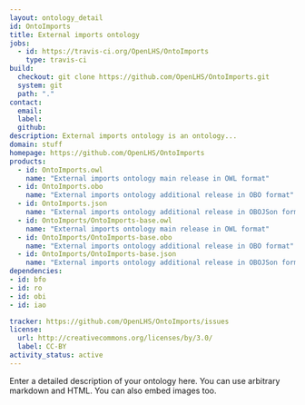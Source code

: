 ```yaml
---
layout: ontology_detail
id: OntoImports
title: External imports ontology
jobs:
  - id: https://travis-ci.org/OpenLHS/OntoImports
    type: travis-ci
build:
  checkout: git clone https://github.com/OpenLHS/OntoImports.git
  system: git
  path: "."
contact:
  email: 
  label: 
  github: 
description: External imports ontology is an ontology...
domain: stuff
homepage: https://github.com/OpenLHS/OntoImports
products:
  - id: OntoImports.owl
    name: "External imports ontology main release in OWL format"
  - id: OntoImports.obo
    name: "External imports ontology additional release in OBO format"
  - id: OntoImports.json
    name: "External imports ontology additional release in OBOJSon format"
  - id: OntoImports/OntoImports-base.owl
    name: "External imports ontology main release in OWL format"
  - id: OntoImports/OntoImports-base.obo
    name: "External imports ontology additional release in OBO format"
  - id: OntoImports/OntoImports-base.json
    name: "External imports ontology additional release in OBOJSon format"
dependencies:
- id: bfo
- id: ro
- id: obi
- id: iao

tracker: https://github.com/OpenLHS/OntoImports/issues
license:
  url: http://creativecommons.org/licenses/by/3.0/
  label: CC-BY
activity_status: active
---
```


Enter a detailed description of your ontology here. You can use arbitrary markdown and HTML.
You can also embed images too.

